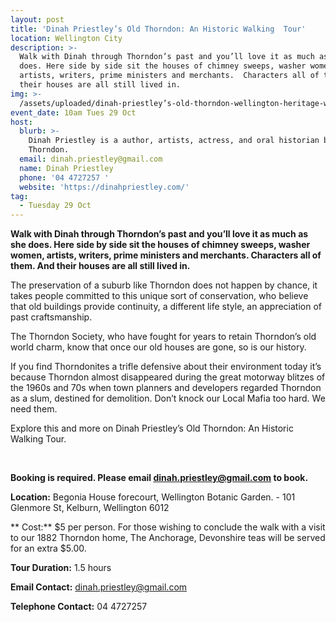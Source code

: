 ```yaml
---
layout: post
title: 'Dinah Priestley’s Old Thorndon: An Historic Walking  Tour'
location: Wellington City
description: >-
  Walk with Dinah through Thorndon’s past and you’ll love it as much as she
  does. Here side by side sit the houses of chimney sweeps, washer women,
  artists, writers, prime ministers and merchants.  Characters all of them. And
  their houses are all still lived in.
img: >-
  /assets/uploaded/dinah-priestley’s-old-thorndon-wellington-heritage-week-2019.png
event_date: 10am Tues 29 Oct
host:
  blurb: >-
    Dinah Priestley is a author, artists, actress, and oral historian based in
    Thorndon.
  email: dinah.priestley@gmail.com
  name: Dinah Priestley
  phone: '04 4727257 '
  website: 'https://dinahpriestley.com/'
tag:
  - Tuesday 29 Oct
---
```

**Walk with Dinah through Thorndon’s past and you’ll love it as much as she does. Here side by side sit the houses of chimney sweeps, washer women, artists, writers, prime ministers and merchants.  Characters all of them. And their houses are all still lived in.**

The preservation of a suburb like Thorndon does not happen by chance, it takes people committed to this unique sort of conservation, who believe that old buildings provide continuity, a different life style, an appreciation of past craftsmanship.

The Thorndon Society, who have fought for years to retain Thorndon’s old world charm, know that once our old houses are gone, so is our history.

If you find Thorndonites a trifle defensive about their environment today it’s because Thorndon almost disappeared during the great  motorway blitzes of the 1960s and 70s when town planners and developers regarded Thorndon as a slum, destined for demolition. Don’t knock our Local Mafia too hard. We need them.

Explore this and more on Dinah Priestley’s Old Thorndon: An Historic Walking Tour.

<br>

**Booking is required. Please email dinah.priestley@gmail.com to book.** 

**Location:** Begonia House forecourt, Wellington Botanic Garden. - 101 Glenmore St, Kelburn, Wellington 6012

**
Cost:** $5 per person. For those wishing to conclude the walk with a  visit to our  1882 Thorndon  home, The Anchorage, Devonshire teas will be served for an extra $5.00.

**Tour Duration:** 1.5 hours

**Email Contact:** dinah.priestley@gmail.com

**Telephone Contact:** 04 4727257
